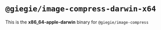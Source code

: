 # `@giegie/image-compress-darwin-x64`

This is the **x86_64-apple-darwin** binary for `@giegie/image-compress`
